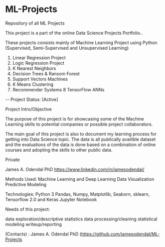 # ML-Projects
Repository of all ML Projects 


This project is a part of the online Data Science Projects Portfolio..

These projects consists mainly of Machine Learning Project using Python (Supervised, Semi-Supervised and Unsupervised Learning)

1. Linear Regression Project
2. Logic Regression Project
3. K Nearest Neighbors
4. Decision Trees & Ransom Forest
5. Support Vectors Machines
6. K Means Clustering 
7. Recommender Systems 
8 TensorFlow ANNs

-- Project Status: [Active]

Project Intro/Objective

The purpose of this project is for showcasing some of the Machine Learning skills to potential companies or possible project collaborators. 

The main goal of this project is also to document my learning process for getting into Data Science topic. 
The data is all publically availible dataset and the evaluations of the data is done based on a combination of online courses and adopting 
the skills to other public data. 


Private

James A. Odendal PhD
https://www.linkedin.com/in/jamesodendal/

Methods Used:
Machine Learning and Deep Learning
Data Visualization
Predictive Modeling

Technologies:
Python 3
Pandas, Numpy, Matplotlib, Seaborn, sklearn, Tensorflow 2.0 and Keras
Jupyter Notebook


Needs of this project:

data exploration/descriptive statistics
data processing/cleaning
statistical modeling
writeup/reporting

(Contacts) : James A. Odendal PhD (https://github.com/jamesodendal/ML-Projects

